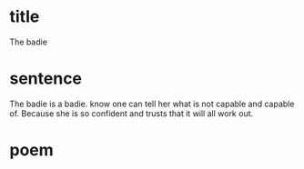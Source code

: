 # title 
The badie
# sentence 
The badie is a badie. know one can tell her what is not capable and capable of. Because she is so confident and trusts that it will all work out. 
# poem 